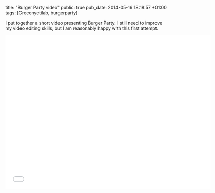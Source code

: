 title: "Burger Party video"
public: true
pub_date: 2014-05-16 18:18:57 +01:00
tags: [Greeenyetilab, burgerparty]


I put together a short video presenting Burger Party. I still need to improve my video editing skills, but I am reasonably happy with this first attempt.

<iframe width="640" height="480" src="//www.youtube.com/embed/2lluRjM3raw?rel=0" frameborder="0" allowfullscreen></iframe>
